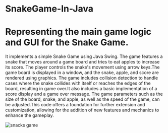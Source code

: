 # SnakeGame-In-Java

# Representing the main game logic and GUI for the Snake Game.

It implements a simple Snake Game using Java Swing. The game features a snake that moves around a game board and tries to eat apples to increase its score. The player controls the snake's movement using arrow keys.The game board is displayed in a window, and the snake, apple, and score are rendered using graphics. The game includes collision detection to handle cases where the snake collides with itself or reaches the edges of the board, resulting in game over.It also includes a basic implementation of a score display and a game over message. The game parameters such as the size of the board, snake, and apple, as well as the speed of the game, can be adjusted.This code offers a foundation for further extension and customization, allowing for the addition of new features and mechanics to enhance the gameplay.


![snacks game](https://github.com/isratjahan829/SnakeGame-In-Java/assets/120164134/acf0c1d9-f7b4-4d9a-a2a7-8e02b80adb40)
